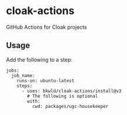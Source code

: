 # cloak-actions

GitHub Actions for Cloak projects

## Usage

Add the following to a step:

```
jobs:
  job_name:
    runs-on: ubuntu-latest
    steps:
      - uses: bkwld/cloak-actions/install@v3
        # The following is optional
        with:
          cwd: packages/ugc-housekeeper
```
